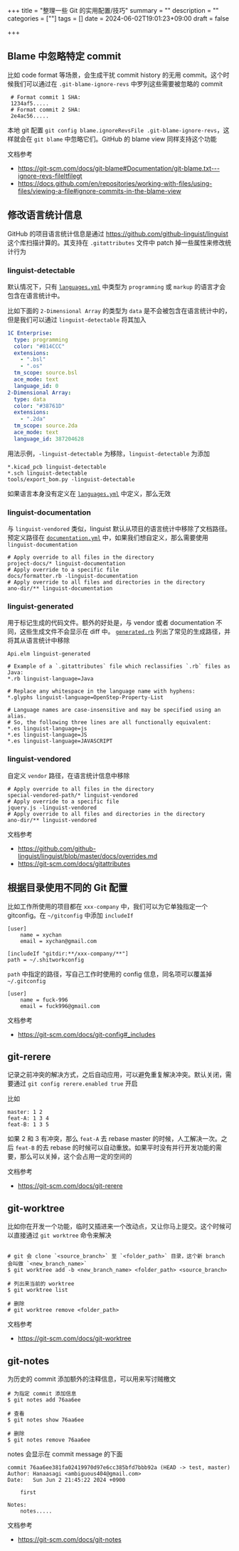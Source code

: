 +++
title = "整理一些 Git 的实用配置/技巧"
summary = ""
description = ""
categories = [""]
tags = []
date = 2024-06-02T19:01:23+09:00
draft = false

+++

## Blame 中忽略特定 commit

比如 code format 等场景，会生成干扰 commit history 的无用 commit。这个时候我们可以通过在 `.git-blame-ignore-revs` 中罗列这些需要被忽略的 commit

```
 # Format commit 1 SHA:
 1234af5.....
 # Format commit 2 SHA:
 2e4ac56.....
```

本地 git 配置 `git config blame.ignoreRevsFile .git-blame-ignore-revs`，这样就会在 `git blame` 中忽略它们。GitHub 的 blame view 同样支持这个功能

文档参考

- https://git-scm.com/docs/git-blame#Documentation/git-blame.txt---ignore-revs-fileltfilegt
- https://docs.github.com/en/repositories/working-with-files/using-files/viewing-a-file#ignore-commits-in-the-blame-view

## 修改语言统计信息

GitHub 的项目语言统计信息是通过 https://github.com/github-linguist/linguist 这个库扫描计算的。其支持在 `.gitattributes` 文件中 patch 掉一些属性来修改统计行为

### linguist-detectable

默认情况下，只有 [`languages.yml`](https://github.com/github-linguist/linguist/blob/master/lib/linguist/languages.yml) 中类型为 `programming` 或 `markup` 的语言才会包含在语言统计中。

比如下面的 `2-Dimensional Array` 的类型为 `data` 是不会被包含在语言统计中的，但是我们可以通过 `linguist-detectable` 将其加入

```yaml
1C Enterprise:
  type: programming
  color: "#814CCC"
  extensions:
    - ".bsl"
    - ".os"
  tm_scope: source.bsl
  ace_mode: text
  language_id: 0
2-Dimensional Array:
  type: data
  color: "#38761D"
  extensions:
    - ".2da"
  tm_scope: source.2da
  ace_mode: text
  language_id: 387204628
```

用法示例，`-linguist-detectable` 为移除，`linguist-detectable` 为添加

```gitattributes
*.kicad_pcb linguist-detectable
*.sch linguist-detectable
tools/export_bom.py -linguist-detectable
```

如果语言本身没有定义在 [`languages.yml`](https://github.com/github-linguist/linguist/blob/master/lib/linguist/languages.yml) 中定义，那么无效

### linguist-documentation

与 `linguist-vendored` 类似，linguist 默认从项目的语言统计中移除了文档路径。预定义路径在 [`documentation.yml`](https://github.com/github-linguist/linguist/blob/master/lib/linguist/documentation.yml) 中，如果我们想自定义，那么需要使用 `linguist-documentation`

```gitattributes
# Apply override to all files in the directory
project-docs/* linguist-documentation
# Apply override to a specific file
docs/formatter.rb -linguist-documentation
# Apply override to all files and directories in the directory
ano-dir/** linguist-documentation
```

### linguist-generated

用于标记生成的代码文件。额外的好处是，与 vendor 或者 documentation 不同，这些生成文件不会显示在 diff 中。 [`generated.rb`](https://github.com/github-linguist/linguist/blob/master/lib/linguist/generated.rb) 列出了常见的生成路径，并将其从语言统计中移除

```gitattributes
Api.elm linguist-generated
```

```gitattributes
# Example of a `.gitattributes` file which reclassifies `.rb` files as Java:
*.rb linguist-language=Java

# Replace any whitespace in the language name with hyphens:
*.glyphs linguist-language=OpenStep-Property-List

# Language names are case-insensitive and may be specified using an alias.
# So, the following three lines are all functionally equivalent:
*.es linguist-language=js
*.es linguist-language=JS
*.es linguist-language=JAVASCRIPT
```

### linguist-vendored

自定义 `vendor` 路径，在语言统计信息中移除

```gitattributes
# Apply override to all files in the directory
special-vendored-path/* linguist-vendored
# Apply override to a specific file
jquery.js -linguist-vendored
# Apply override to all files and directories in the directory
ano-dir/** linguist-vendored
```

文档参考

- https://github.com/github-linguist/linguist/blob/master/docs/overrides.md
- https://git-scm.com/docs/gitattributes

## 根据目录使用不同的 Git 配置

比如工作所使用的项目都在 `xxx-company` 中，我们可以为它单独指定一个 gitconfig。在 `~/gitconfig` 中添加 `includeIf`

```
[user]
	name = xychan
	email = xychan@gmail.com

[includeIf "gitdir:**/xxx-company/**"]
path = ~/.shitworkconfig
```

`path` 中指定的路径，写自己工作时使用的 config 信息，同名项可以覆盖掉 `~/.gitconfig`

```
[user]
	name = fuck-996
	email = fuck996@gmail.com
```

文档参考

- https://git-scm.com/docs/git-config#_includes

## git-rerere

记录之前冲突的解决方式，之后自动应用，可以避免重复解决冲突。默认关闭，需要通过 `git config rerere.enabled true` 开启

比如

```
master: 1 2
feat-A: 1 3 4
feat-B: 1 3 5
```

如果 2 和 3 有冲突，那么 `feat-A` 去 rebase master 的时候，人工解决一次。之后 `feat-B` 的去 rebase 的时候可以自动重放。如果平时没有并行开发功能的需要，那么可以关掉，这个会占用一定的空间的

文档参考

- https://git-scm.com/docs/git-rerere

## git-worktree

比如你在开发一个功能，临时又插进来一个改动点，又让你马上提交。这个时候可以直接通过 `git worktree` 命令来解决

```shell

# git 会 clone `<source_branch>` 至 `<folder_path>` 目录，这个新 branch 会叫做 `<new_branch_name>`
$ git worktree add -b <new_branch_name> <folder_path> <source_branch>

# 列出来当前的 worktree
$ git worktree list

# 删除
# git worktree remove <folder_path>
```

文档参考

- https://git-scm.com/docs/git-worktree

## git-notes

为历史的 commit 添加额外的注释信息，可以用来写讨贼檄文

```shell
# 为指定 commit 添加信息
$ git notes add 76aa6ee

# 查看
$ git notes show 76aa6ee

# 删除
$ git notes remove 76aa6ee
```

notes 会显示在 commit message 的下面

```
commit 76aa6ee381fa02419970d97e6cc385bfd7bbb92a (HEAD -> test, master)
Author: Hanaasagi <ambiguous404@gmail.com>
Date:   Sun Jun 2 21:45:22 2024 +0900

    first

Notes:
    notes.....

```

文档参考

- https://git-scm.com/docs/git-notes
